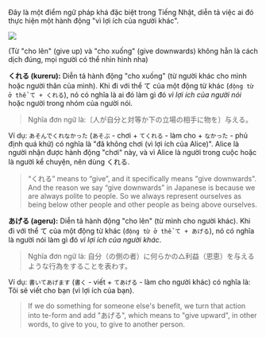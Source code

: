 Đây là một điểm ngữ pháp khá đặc biệt trong Tiếng Nhật, diễn tả việc ai đó thực hiện một hành động "vì lợi ích của người khác".

![](https://khanhduy743.github.io/cure-dolly-transcript/media/image97.webp)

(Từ "cho lên" (give up) và "cho xuống" (give downwards) không hẳn là cách dịch đúng, mọi người có thể nhìn hình nha)

**くれる (kureru):** Diễn tả hành động "cho xuống" (từ người khác cho mình hoặc người thân của mình). Khi đi với thể て của một động từ khác (`động từ ở thể て + くれる`), nó có nghĩa là ai đó làm gì đó *vì lợi ích của người nói* hoặc người trong nhóm của người nói.

> Nghĩa đơn ngữ là:〔人が自分と対等か下の立場の相手に物を〕与える。

Ví dụ: `あそんでくれなかった` (`あそぶ` - chơi + `てくれる` - làm cho + `なかった` - phủ định quá khứ) có nghĩa là "đã không chơi (vì lợi ích của Alice)". Alice là người nhận được hành động "chơi" này, và vì Alice là người trong cuộc hoặc là người kể chuyện, nên dùng くれる.

> “くれる” means to “give”, and it specifically means "give downwards". And the reason we say “give downwards” in Japanese is because we are always polite to people. So we always represent ourselves as being below other people and other people as being above ourselves.

**あげる (ageru):** Diễn tả hành động "cho lên" (từ mình cho người khác). Khi đi với thể て của một động từ khác (`động từ ở thể て + あげる`), nó có nghĩa là người nói làm gì đó *vì lợi ích của người khác*.

> Nghĩa đơn ngữ là: 自分（の側の者）に何らかの△利益（恩恵）を与えるような行為をすることを表わす。

Ví dụ: `書いてあげます` (`書く` - viết + `てあげる` - làm cho người khác) có nghĩa là: Tôi sẽ viết cho bạn (vì lợi ích của bạn).

> If we do something for someone else's benefit, we turn that action into te-form and add "あげる", which means to "give upward", in other words, to give to you, to give to another person.